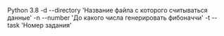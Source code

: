 Python 3.8
-d --directory 'Название файла с которого считываться данные'
-n --number 'До какого числа генерировать фибоначчи'
-t --task 'Номер задания'